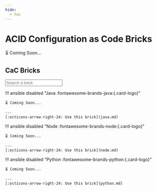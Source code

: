 ```yaml
---
hide:
  - toc
---
```

# ACID Configuration as Code Bricks

⏳ Coming Soon...

## **CaC Bricks**

<div class="grid-search">
    <span class="grid-search-icon" focusable="false"></span>
    <input class="grid-search-box" type="search" placeholder="Search a brick" aria-label="Search" id="grid-search-box">
</div>

<div class="grid cards" markdown>

!!! ansible disabled "Java :fontawesome-brands-java:{.card-logo}"

    ⏳ Coming Soon...

    ---
    [:octicons-arrow-right-24: Use this brick](java.md)

!!! ansible disabled "Node :fontawesome-brands-node:{.card-logo}"

    ⏳ Coming Soon...

    ---
    [:octicons-arrow-right-24: Use this brick](node.md)

!!! ansible disabled "Python :fontawesome-brands-python:{.card-logo}"

    ⏳ Coming Soon...

    ---
    [:octicons-arrow-right-24: Use this brick](python.md)

</div>